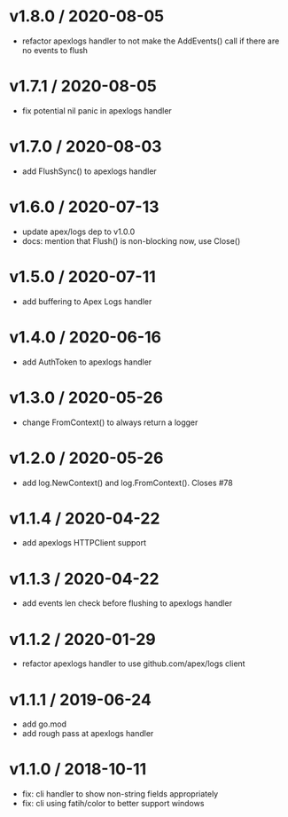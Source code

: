 
v1.8.0 / 2020-08-05
===================

  * refactor apexlogs handler to not make the AddEvents() call if there are no events to flush

v1.7.1 / 2020-08-05
===================

  * fix potential nil panic in apexlogs handler

v1.7.0 / 2020-08-03
===================

  * add FlushSync() to apexlogs handler

v1.6.0 / 2020-07-13
===================

  * update apex/logs dep to v1.0.0
  * docs: mention that Flush() is non-blocking now, use Close()

v1.5.0 / 2020-07-11
===================

  * add buffering to Apex Logs handler

v1.4.0 / 2020-06-16
===================

  * add AuthToken to apexlogs handler

v1.3.0 / 2020-05-26
===================

  * change FromContext() to always return a logger

v1.2.0 / 2020-05-26
===================

  * add log.NewContext() and log.FromContext(). Closes #78

v1.1.4 / 2020-04-22
===================

  * add apexlogs HTTPClient support

v1.1.3 / 2020-04-22
===================

  * add events len check before flushing to apexlogs handler

v1.1.2 / 2020-01-29
===================

  * refactor apexlogs handler to use github.com/apex/logs client

v1.1.1 / 2019-06-24
===================

  * add go.mod
  * add rough pass at apexlogs handler

v1.1.0 / 2018-10-11
===================

  * fix: cli handler to show non-string fields appropriately
  * fix: cli using fatih/color to better support windows
